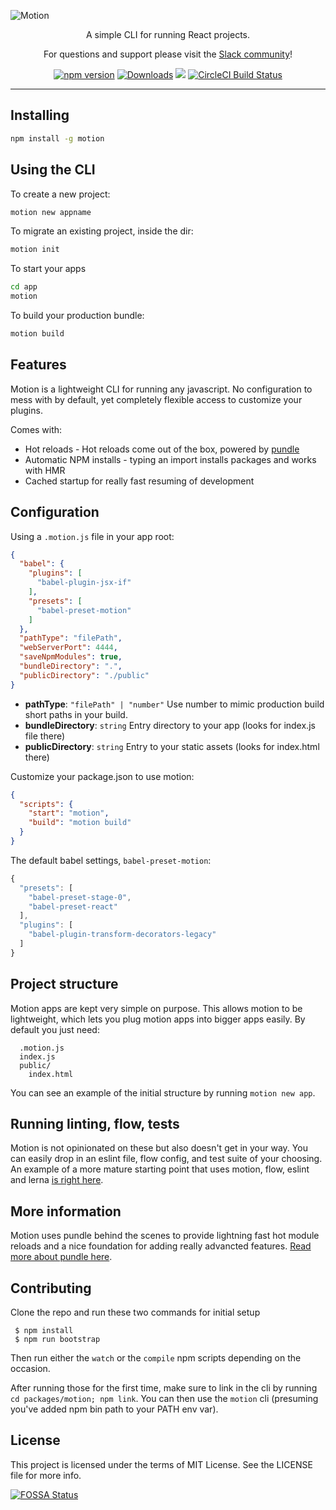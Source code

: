 ![Motion](https://cloud.githubusercontent.com/assets/4278113/26378558/832d15e2-402e-11e7-9d06-7facf12466bf.jpg)

<p align="center">
  A simple CLI for running React projects.
</p>

<p align="center">
  For questions and support please visit the <a href="https://motion-slack.herokuapp.com">Slack community</a>!
</p>

<p align="center">
  <a href="http://badge.fury.io/js/motion"><img alt="npm version" src="https://badge.fury.io/js/motion.svg"></a>
  <a href="https://npmjs.org/package/motion"><img alt="Downloads" src="http://img.shields.io/npm/dm/motion.svg"></a>
<a href="https://app.fossa.io/projects/git%2Bdemo%24demo?ref=badge_small" alt="FOSSA Status"><img src="https://app.fossa.io/api/projects/git%2Bdemo%24demo.svg?type=small"/></a>
  <a href="https://circleci.com/gh/steelbrain/pundle/tree/master">
    <img src="https://img.shields.io/circleci/project/steelbrain/pundle/master.svg" alt="CircleCI Build Status">
  </a><br/>
</p>

----

## Installing

```bash
npm install -g motion
```

## Using the CLI

To create a new project:

```bash
motion new appname
```

To migrate an existing project, inside the dir:

```bash
motion init
```

To start your apps

```bash
cd app
motion
```

To build your production bundle:

```bash
motion build
```

## Features

Motion is a lightweight CLI for running any javascript. No configuration to mess with by default, yet completely flexible access to customize your plugins.

Comes with:

- Hot reloads - Hot reloads come out of the box, powered by [pundle](https://github.com/steelbrain/pundle)
- Automatic NPM installs - typing an import installs packages and works with HMR
- Cached startup for really fast resuming of development

## Configuration

Using a `.motion.js` file in your app root:

```json
{
  "babel": {
    "plugins": [
      "babel-plugin-jsx-if"
    ],
    "presets": [
      "babel-preset-motion"
    ]
  },
  "pathType": "filePath",
  "webServerPort": 4444,
  "saveNpmModules": true,
  "bundleDirectory": ".",
  "publicDirectory": "./public"
}
```

- **pathType**: `"filePath" | "number"` Use number to mimic production build short paths in your build.
- **bundleDirectory**: `string` Entry directory to your app (looks for index.js file there)
- **publicDirectory**: `string` Entry to your static assets (looks for index.html there)

Customize your package.json to use motion:

```json
{
  "scripts": {
    "start": "motion",
    "build": "motion build"
  }
}
```

The default babel settings, `babel-preset-motion`:

```js
{
  "presets": [
    "babel-preset-stage-0",
    "babel-preset-react"
  ],
  "plugins": [
    "babel-plugin-transform-decorators-legacy"
  ]
}
```

## Project structure

Motion apps are kept very simple on purpose. This allows motion to be lightweight, which lets you plug motion apps into bigger apps easily. By default you just need:

```
  .motion.js
  index.js
  public/
    index.html
```

You can see an example of the initial structure by running `motion new app`.

## Running linting, flow, tests

Motion is not opinionated on these but also doesn't get in your way. You can easily drop in an eslint file, flow config, and test suite of your choosing. An example of a more mature starting point that uses motion, flow, eslint and lerna [is right here](https://github.com/motion/starter).

## More information

Motion uses pundle behind the scenes to provide lightning fast hot module reloads and a nice foundation for adding really advancted features. [Read more about pundle here](https://github.com/steelbrain/pundle).

## Contributing

Clone the repo and run these two commands for initial setup

```
 $ npm install
 $ npm run bootstrap
```

Then run either the `watch` or the `compile` npm scripts depending on the occasion.

After running those for the first time, make sure to link in the cli by running `cd packages/motion; npm link`. You can then use the `motion` cli (presuming you've added npm bin path to your PATH env var).

## License

This project is licensed under the terms of MIT License. See the LICENSE file for more info.

[![FOSSA Status](https://app.fossa.io/api/projects/git%2Bdemo%24demo.svg?type=large)](https://app.fossa.io/projects/git%2Bdemo%24demo?ref=badge_large)
